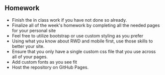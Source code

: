 ## Homework

* Finish the in class work if you have not done so already.
* Finalize all of the week's homework by completing all the needed pages for your personal site
* Feel free to utilize bootstrap or use custom styling as you prefer
* Using what you know about RWD and mobile first, use those skills to better your site.
* Ensure that you only have a single custom css file that you use across all of your pages.
* Add custom fonts as you see fit
* Host the repository on GitHub Pages.